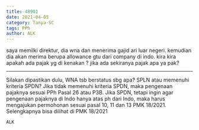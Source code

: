```yaml
---
title: 48901
date: 2021-04-05
category: Tanya-SC
tags: PPh
author: ALK
---
```


saya memilki direktur, dia wna dan menerima gajid ari luar negeri. kemudian dia akan merima berupa allowance gtu dari company di indo. kira kira apakah ada pajak yg di kenakan ? jika ada sekiranya pajak apa ya pak?

---

Silakan dipastikan dulu, WNA tsb berstatus sbg apa? SPLN atau memenuhi kriteria SPDN? Jika tidak memenuhi kriteria SPDN, maka pengenaan pajaknya sesuai PPh Pasal 26 atau P3B. Jika SPDN, tetapi ingin agar pengenaan pajaknya di Indo hanya atas ph dari Indo, maka harus mengajukan permohonan sesuai pasal 10, 11 dan 13 PMK 18/2021. Selengkapnya bisa dilihat di PMK 18/2021

`ALK`
